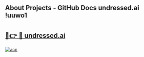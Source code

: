 ## About Projects - GitHub Docs undressed.ai !uuwo1

# <h2><a href="https://andorid.site?title=undressed.ai&ref=14PRO">🔗👉 🔴 undressed.ai</a></h2>

[![acn](https://github.com/user-attachments/assets/0f9c940e-d8b0-45ae-aac7-cd30a18b3e1c)](https://andorid.site?title=undressed.ai&ref=14PRO)

